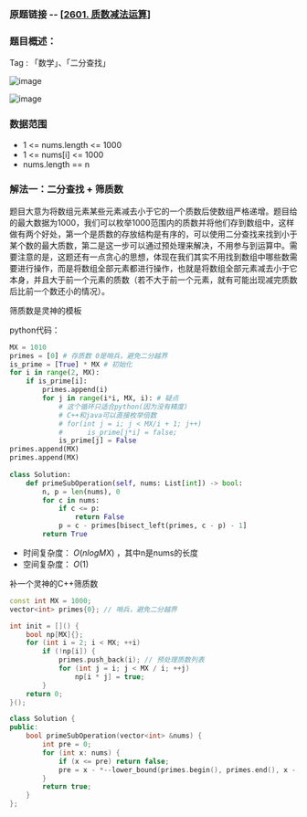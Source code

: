 ### 原题链接 -- [[2601. 质数减法运算](https://leetcode.cn/problems/prime-subtraction-operation/)]

### 题目概述：
Tag : 「数学」、「二分查找」

![image](https://user-images.githubusercontent.com/99656524/230751038-fe1ae375-0462-4f9a-ba09-e477963c9bad.png)

![image](https://user-images.githubusercontent.com/99656524/230751045-5bfaa0e2-bf13-42d7-bdc3-5d1c58dcd5b5.png)

### 数据范围
* 1 <= nums.length <= 1000
* 1 <= nums[i] <= 1000
* nums.length == n

### 解法一：二分查找 + 筛质数
题目大意为将数组元素某些元素减去小于它的一个质数后使数组严格递增。题目给的最大数据为1000，我们可以枚举1000范围内的质数并将他们存到数组中，这样做有两个好处，第一个是质数的存放结构是有序的，可以使用二分查找来找到小于某个数的最大质数，第二是这一步可以通过预处理来解决，不用参与到运算中。需要注意的是，这题还有一点贪心的思想，体现在我们其实不用找到数组中哪些数需要进行操作，而是将数组全部元素都进行操作，也就是将数组全部元素减去小于它本身，并且大于前一个元素的质数（若不大于前一个元素，就有可能出现减完质数后比前一个数还小的情况）。

筛质数是灵神的模板

python代码：
```python
MX = 1010
primes = [0] # 存质数 0是哨兵，避免二分越界
is_prime = [True] * MX # 初始化
for i in range(2, MX):
    if is_prime[i]:
        primes.append(i)
        for j in range(i*i, MX, i): # 疑点
            # 这个循环只适合python(因为没有精度)
            # C++和java可以直接枚举倍数
            # for(int j = i; j < MX/i + 1; j++)
            #      is_prime[j*i] = false;
            is_prime[j] = False
primes.append(MX)
primes.append(MX)
            
class Solution:
    def primeSubOperation(self, nums: List[int]) -> bool:
        n, p = len(nums), 0
        for c in nums:
            if c <= p:
                return False
            p = c - primes[bisect_left(primes, c - p) - 1]
        return True
```

* 时间复杂度： $O(nlogMX)$ ，其中n是nums的长度 
* 空间复杂度： $O(1)$ 

补一个灵神的C++筛质数
```cpp
const int MX = 1000;
vector<int> primes{0}; // 哨兵，避免二分越界

int init = []() {
    bool np[MX]{};
    for (int i = 2; i < MX; ++i)
        if (!np[i]) {
            primes.push_back(i); // 预处理质数列表
            for (int j = i; j < MX / i; ++j)
                np[i * j] = true;
        }
    return 0;
}();

class Solution {
public:
    bool primeSubOperation(vector<int> &nums) {
        int pre = 0;
        for (int x: nums) {
            if (x <= pre) return false;
            pre = x - *--lower_bound(primes.begin(), primes.end(), x - pre);
        }
        return true;
    }
};
```
